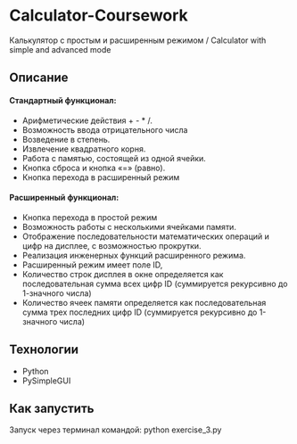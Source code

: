 # Calculator-Coursework
Калькулятор с простым и расширенным режимом / Calculator with simple and advanced mode

## Описание 
#### Стандартный функционал:
*	Арифметические действия + - * /. 
*	Возможность ввода отрицательного числа
*	Возведение в степень. 
*	Извлечение квадратного корня. 
*	Работа с памятью, состоящей из одной ячейки. 
*	Кнопка сброса и кнопка «=» (равно).
*	Кнопка перехода в расширенный режим

#### Расширенный функционал:
*	Кнопка перехода в простой режим
*	Возможность работы с несколькими ячейками памяти.
*	Отображение последовательности математических операций и цифр на дисплее, с возможностью прокрутки. 
*	Реализация инженерных функций расширенного режима. 
*   Расширенный режим имеет поле ID, 
*   Количество строк дисплея в окне определяется как последовательная сумма всех цифр ID (суммируется рекурсивно до 1-значного числа)
*   Количество ячеек памяти определяется как последовательная сумма трех последних цифр ID (суммируется рекурсивно до 1-значного числа)

## Технологии
*   Python
*   PySimpleGUI

## Как запустить
Запуск через терминал командой: python exercise_3.py
